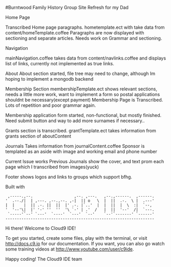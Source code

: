 
#Burntwood Family History Group Site Refresh for my Dad

Home Page

Transcribed Home page paragraphs. 
hometemplate.ect with take data from content/homeTemplate.coffee
Paragraphs are now displayed with sectioning and separate articles.
Needs work on Grammar and sectioning.



Navigation

mainNavigation.coffee takes data from content/navlinks.coffee and displays list of links, currently not implemented as true links.

About
About section started, file tree may need to change, although Im hoping to implement a mongodb backend 

Membership Section
membershipTemplate.ect shows relevant sections, needs a little more work, want to implement a form so postal applications shouldnt be necessary(except payment)
Membership Page is Transcribed.
Lots of repetition and poor grammar again.

Membership application form started, non-functional, but mostly finished.
Need submit button and way to add more surnames if necessary..

Grants section is transcribed.
grantTemplate.ect takes information from grants section of aboutContent

Journals
Takes information from journalContent.coffee
Sponsor is templated as an aside with image and working email and phone number

Current Issue works
Previous Journals show the cover, and text prom each page which I transcribed from images(yuck)


Footer shows logos and links to groups which support bfhg.

Built with 

     ,-----.,--.                  ,--. ,---.   ,--.,------.  ,------.
    '  .--./|  | ,---. ,--.,--. ,-|  || o   \  |  ||  .-.  \ |  .---'
    |  |    |  || .-. ||  ||  |' .-. |`..'  |  |  ||  |  \  :|  `--, 
    '  '--'\|  |' '-' ''  ''  '\ `-' | .'  /   |  ||  '--'  /|  `---.
     `-----'`--' `---'  `----'  `---'  `--'    `--'`-------' `------'
    ----------------------------------------------------------------- 


Hi there! Welcome to Cloud9 IDE!

To get you started, create some files, play with the terminal,
or visit http://docs.c9.io for our documentation.
If you want, you can also go watch some training videos at
http://www.youtube.com/user/c9ide.

Happy coding!
The Cloud9 IDE team
